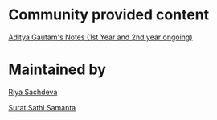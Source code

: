 # Community provided content
[Aditya Gautam's Notes (1st Year and 2nd year ongoing)](https://github.com/aditya23043/notes)

# Maintained by
[Riya Sachdeva](https://github.com/riyasach189)

[Surat Sathi Samanta](https://github.com/kio42069)
